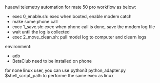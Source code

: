 huaewi telemetry automation for mate 50 pro
workflow as below:
* exec 0_enable.sh: exec when booted, enable modem catch
* make some phone call
* exec 1_save.sh: exec when phone call is done, save the modem log file
* wait until the log is collected
* exec 2_move_clean.sh: pull model log to computer and clearn logs

environment:
* adb
* BetaClub need to be installed on phone

for none linux user, you can use python3 python_adapter.py $shell_script_path to performe the same exec as linux